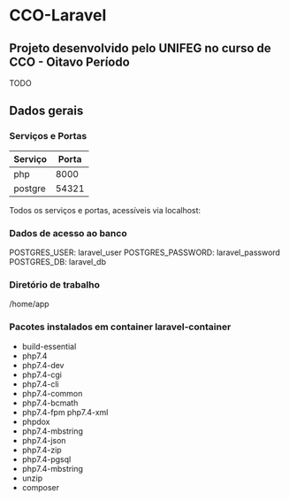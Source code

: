 # CCO-Laravel

## Projeto desenvolvido pelo UNIFEG no curso de CCO - Oitavo Período  

TODO

## Dados gerais  

### Serviços e Portas

| Serviço | Porta |
|---------|-------|
|php      |8000   |
|postgre | 54321 |  

Todos os serviços e portas, acessíveis via localhost:<porta>  

### Dados de acesso ao banco

POSTGRES_USER: laravel_user
POSTGRES_PASSWORD: laravel_password
POSTGRES_DB: laravel_db

### Diretório de trabalho

/home/app

### Pacotes instalados em container laravel-container

- build-essential  
- php7.4  
- php7.4-dev
- php7.4-cgi  
- php7.4-cli  
- php7.4-common  
- php7.4-bcmath  
- php7.4-fpm php7.4-xml  
- phpdox  
- php7.4-mbstring  
- php7.4-json
- php7.4-zip  
- php7.4-pgsql  
- php7.4-mbstring  
- unzip  
- composer
